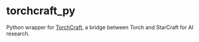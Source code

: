 # torchcraft_py

Python wrapper for [TorchCraft](https://github.com/TorchCraft/TorchCraft), a bridge between Torch and StarCraft for AI research.
